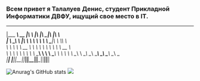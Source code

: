 ### Всем привет я Талалуев Денис, студент Прикладной Информатики ДВФУ, ищущий свое место в IT.
 _________  ________  ___       ___  ________  ___  ___     
|\___   ___\\   __  \|\  \     |\  \|\   ____\|\  \|\  \    
\|___ \  \_\ \  \|\  \ \  \    \ \  \ \  \___|\ \  \\\  \   
     \ \  \ \ \   __  \ \  \    \ \  \ \  \    \ \   __  \  
      \ \  \ \ \  \ \  \ \  \____\ \  \ \  \____\ \  \ \  \ 
       \ \__\ \ \__\ \__\ \_______\ \__\ \_______\ \__\ \__\
        \|__|  \|__|\|__|\|_______|\|__|\|_______|\|__|\|__|
                                                            
                                                            
                                                            
![Anurag's GitHub stats](https://github-readme-stats.vercel.app/api?username=Talich12&show_icons=true&theme=radical)
![](https://github-readme-stats.vercel.app/api/top-langs/?username=Talich12&layout=compact&theme=radical)
